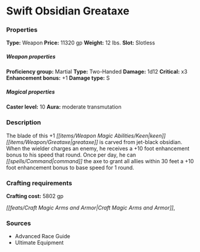 ﻿---
Title: "Swift Obsidian Greataxe"
Type: "Weapon"
Price: "11320 gp"
Weight: "12 lbs."
Slot: "Slotless"
Proficiency group: "Martial"
Weapon properties Type: "Two-Handed"
Damage: "1d12"
Critical: "x3"
Enhancement bonus: "+1"
Damage type: "S"
Caster level: "10"
Aura: "moderate transmutation"
Description: |
  "The blade of this _+1 keen greataxe_ is carved from jet-black obsidian. When the wielder charges an enemy, he receives a +10 foot enhancement bonus to his speed that round. Once per day, he can command the axe to grant all allies within 30 feet a +10 foot enhancement bonus to base speed for 1 round."
Crafting cost: "5802 gp"
Sources: "['Advanced Race Guide', 'Ultimate Equipment']"
---

# Swift Obsidian Greataxe

### Properties

**Type:** Weapon **Price:** 11320 gp **Weight:** 12 lbs. **Slot:** Slotless

##### Weapon properties

**Proficiency group:** Martial **Type:** Two-Handed **Damage:** 1d12 **Critical:** x3 **Enhancement bonus:** +1 **Damage type:** S

##### Magical properties

**Caster level:** 10 **Aura:** moderate transmutation

### Description

The blade of this +1 _[[items/Weapon Magic Abilities/Keen|keen]]_ _[[items/Weapon/Greataxe|greataxe]]_ is carved from jet-black obsidian. When the wielder charges an enemy, he receives a +10 foot enhancement bonus to his speed that round. Once per day, he can _[[spells/Command|command]]_ the axe to grant all allies within 30 feet a +10 foot enhancement bonus to base speed for 1 round.

### Crafting requirements

**Crafting cost:** 5802 gp

_[[feats/Craft Magic Arms and Armor|Craft Magic Arms and Armor]]_,

### Sources

* Advanced Race Guide
* Ultimate Equipment